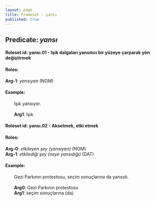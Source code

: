 ```yaml
---
layout: page
title: Frameset - yansı
published: true
---
```

<h2>Predicate: <i>yansı</i></h2>
<h4>Roleset id: yansı.01 - Işık dalgaları yansıtıcı bir yüzeye çarparak yön değiştirmek<br>
<h4>Roles:</h4>
<b>Arg-1</b>: <i>yansıyan</i>  (NOM) <br>
<h4>Example:</h4>
&emsp;&emsp;Işık yansıyor.<br><br>
&emsp;&emsp;<b>Arg1</b>:  Işık<br>

<h4>Roleset id: yansı.02 - Aksetmek, etki etmek<br>
<h4>Roles:</h4>
<b>Arg-0</b>: <i>etkileyen şey (yansıyan)</i>  (NOM) <br>
<b>Arg-1</b>: <i>etkilediği şey (neye yansıdığı)</i>  (DAT) <br>
<h4>Example:</h4>
&emsp;&emsp;Gezi Parkının protestosu, seçim sonuçlarına da yansıdı.<br><br>
&emsp;&emsp;<b>Arg0</b>:  Gezi Parkının protestosu<br>
&emsp;&emsp;<b>Arg1</b>:  seçim sonuçlarına (da)<br>

